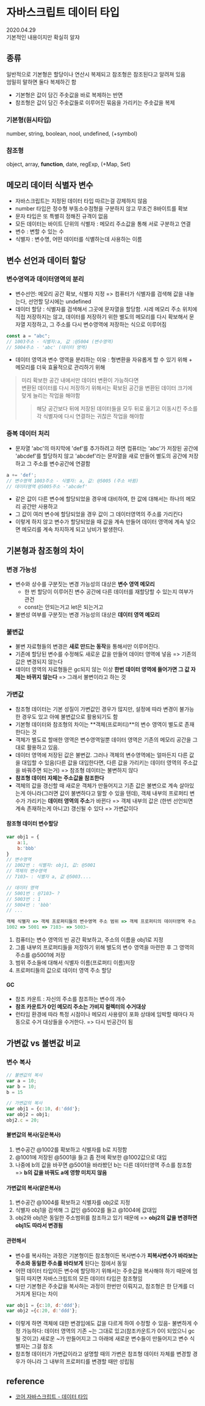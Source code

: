 # 자바스크립트 데이터 타입
2020.04.29  
기본적인 내용이지만 확실히 알쟈

## 종류
일반적으로 기본형은 할당이나 연산시 복제되고 참조형은 참조된다고 알려져 있음  
엄밀히 말하면 둘다 복제하긴 함 
- 기본형은 값이 담긴 주솟값을 바로 복제하는 반면
- 참조형은 값이 담긴 주솟값들로 이루어진 묶음을 가리키는 주솟값을 복제
### 기본형(원시타입)
number, string, boolean, nool, undefined, (+symbol)

### 참조형
object, array, **function**, date, regExp, (+Map, Set)

## 메모리 데이터 식별자 변수
- 자바스크립트는 지정된 데이터 타입 따르는걸 강제하지 않음 
- number 타입은 정수형 부동소수점형을 구분하지 않고 무조건 8바이트를 확보
- 문자 타입은 또 특별히 정해진 규격이 없음
- 모든 데이터는 바이트 단위의 식별자 : 메모리 주소값을 통해 서로 구분하고 연결
- 변수 : 변할 수 있는 수
- 식별자 : 변수명, 어떤 데이터를 식별하는데 사용하는 이름

## 변수 선언과 데이터 할당 

### 변수영역과 데이터영역의 분리
- 변수선언: 메모리 공간 확보, 식별자 지정 => 컴퓨터가 식별자를 검색해 값을 내놓는다, 선언할 당시에는 undefined
- 데이터 할당 : 식별자를 검색해서 그곳에 문자열을 할당함. 시레 메모리 주소 위치에 직접 저장하지는 않고, 데이터를 저장하기 위한 별도의 메모리를 다시 확보해서 문자열 지정하고, 그 주소를 다시 변수영역에 저장하는 식으로 이루어짐
```js
const a = "abc";
// 1003주소 - 식별자:a, 값 :@5004 (변수영역)
// 5004주소 - 'abc' (데이터 영역)
```
- 데이터 영역과 변수 영역을 분리하는 이유 : 형변환을 자유롭게 할 수 있기 위해 + 메모리를 더욱 효율적으로 관리하기 위해
> 미리 확보한 공간 내에서만 데이터 변환이 가능하다면  
 변환된 데이터를 다시 저장하기 위해서는 확보된 공간을 변환된 데이터 크기에 맞게 늘리는 작업을 해야함
 >> 해당 공간보다 뒤에 저장된 데이터들을 모두 뒤로 옮기고 이동시킨 주소를 각 식별자에 다시 연결하는 귀찮은 작업을 해야함 

### 중복 데이터 처리

- 문자열 'abc'의 마지막에 'def'를 추가하려고 하면 컴퓨터는 'abc'가 저장된 공간에 'abcdef'를 할당하지 않고 'abcdef'라는 문자열을 새로 만들어 별도의 공간에 저장하고 그 주소를 변수공간에 연결함
```js
a += 'def';
// 변수영역 1003주소 - 식별자: a, 값: @5005 (주소 바뀜)
// 데이터영역 @5005주소 -'abcdef'
```

- 같은 값이 다른 변수에 할당되었을 경우에 대비하여, 한 값에 대해서는 하나의 메모리 공간만 사용하고 
- 그 값이 여러 변수에 할당되었을 경우 값이 그 데이터영역의 주소를 가리킨다
- 이렇게 하지 않고 변수가 할당되었을 때 값을 계속 만들어 데이터 영역에 계속 넣으면 메모리를 계속 차지하게 되고 낭비가 발생한다.

## 기본형과 참조형의 차이

### 변경 가능성
- 변수와 상수를 구분짓는 변경 가능성의 대상은 **변수 영역 메모리**
    - 한 번 할당이 이루어진 변수 공간에 다른 데이터를 재할당할 수 있는지 여부가 관건
    - const는 안되는거고 let은 되는거고
- 불변성 여부를 구분짓는 변경 가능성의 대상은 **데이터 영역 메모리**

### 불변값
- 불변 자료형들의 변경은 **새로 만드는 동작**을 통해서만 이루어진다.
- 기존에 할당된 변수를 수정해도 새로운 값을 만들어 데이터 영역에 넣음 => 기존의 값은 변경되지 않는다
- 데이터 영역의 자료형들은 gc되지 않는 이상 **한번 데이터 영역에 들어가면 그 값 자체는 바뀌지 않는다** => 그래서 불변이라고 하는 것

### 가변값 
- 참조형 데이터는 기본 성질이 가변값인 경우가 많지만, 설정에 따라 변경이 불가능한 경우도 있고 아예 불변값으로 활용되기도 함
- 기본형 데이터와 참조형의 차이는 **객체(프로퍼티)**의 변수 영역이 별도로 존재한다는 것
- 객체가 별도로 할애한 영역은 변수영역일뿐 데이터 영역은 기존의 메모리 공간을 그대로 활용하고 있음.
- 데이터 영역에 저장된 값은 불변값. 그러나 객체의 변수영역에는 얼마든지 다른 값을 대입할 수 있음(다른 값을 대입한다면, 다른 값을 가리키는 데이터 영역의 주소값을 바꿔주면 되는거) => 참조형 데이터는 불변하지 않다
- **참조형 데이터 자체는 주소값을 참조한다** 
- 객체의 값을 갱신할 때 새로운 객체가 만들어지고 기존 값은 불변으로 계속 살아있는게 아니라(그러면 값이 불변하다고 말할 수 있을 텐데), 객체 내부의 프로퍼티 변수가 가리키는 **데이터 영역의 주소**가 바뀐다 => 객체 내부의 값은 (한번 선언되면 계속 존재하는게 아니고) 갱신될 수 있다 => 가변값이다

#### 참조형 데이터 변수할당
```js
var obj1 = {
    a:1,
    b:'bbb'
}
// 변수영역
// 1002번 : 식별자: obj1, 값: @5001
// 객체의 변수영역
// 7103~ : 식별자 a, 값 @5003....

// 데이터 영역
// 5001번 : @7103~ ? 
// 5003번 : 1
// 5004번 : 'bbb'
// ...

객체 식별자 => 객체 프로퍼티들의 변수영역 주소 범위 => 객체 프로퍼티의 데이터영역 주소 => 데이터영역에 있는 값
1002 => 5001 => 7103~ => 5003~

```
1. 컴퓨터는 변수 영역의 빈 공간 확보하고, 주소의 이름을 obj1로 지정
2. 그룹 내부의 프로퍼티들을 저장하기 위해 별도의 변수 영역을 마련한 후 그 영역의 주소를 @5001에 저장
3. 범위 주소들에 대해서 식별자 이름(프로퍼티 이름)저장
4. 프로퍼티들의 값으로 데이터 영역 주소 할당


#### GC
- 참조 카운트 : 자신의 주소를 참조하는 변수의 개수
- **참조 카운트가 0인 메모리 주소는 가비지 컬렉터의 수거대상**
- 런타임 환경에 따라 특정 시점이나 메모리 사용량이 포화 상태에 임박할 때마다 자동으로 수거 대상들을 수거한다. => 다시 빈공간이 됨

## 가변값 vs 불변값 비교

### 변수 복사
```js
// 불변값의 복사
var a = 10;
var b = 10;
b = 15

// 가변값의 복사
var obj1 = {c:10, d:'ddd'};
var obj2 = obj1;
obj2.c = 20;
```

#### 불변값의 복사(깊은복사)
1. 변수공간 @1002를 확보하고 식별자를 b로 지정함
2. @1001에 저장된 @5001을 들고 좀 전에 확보한 @1002값으로 대입 
3. 나중에 b의 값을 바꾸면 @5001을 바라봤던 b는 다른 데이터영역 주소를 참조함 => **b의 값을 바꿔도 a에 영향 미치지 않음**

#### 가변값의 복사(얕은복사)
1. 변수공간 @1004를 확보하고 식별자를 obj2로 지정
2. 식별자 obj1을 검색해 그 값인 @5002를 들고 @1004에 값대입
3. obj2와 obj1은 동일한 주소범위를 참조하고 있기 때문에 => **obj2의 값을 변경하면 obj1도 따라서 변경됨**

#### 관련해서 
- 변수를 복사하는 과정은 기본형이든 참조형이든 복사변수가 **피복사변수가 바라보는 주소와 동일한 주소를 바라보게** 된다는 점에서 동일
- 어떤 데이터 타입이든 변수에 할당하기 위해서는 주솟값을 복사해야 하기 때문에 엄밀히 따지면 자바스크립트의 모든 데이터 타입은 참조형임
- 다만 기본형은 주솟값을 복사하는 과정이 한번만 이뤄지고, 참조형은 한 단계를 더 거치게 된다는 차이
```js
var obj1 = {c:10, d:'ddd'};
var obj2 ={c:20, d:'ddd'};
```
- 이렇게 하면 객체에 대한 변경임에도 값을 다르게 하여 수정할 수 있음- 불변하게 수정 가능하다: 데이터 영역의 기존 ~는 그대로 있고(참조카운트가 0이 되었으니 gc될 것이고) 새로운 ~가 만들어지고 그 아래에 새로운 변수들이 만들어지고 변수 식별자는 그걸 참조
- 참조형 데이터가 가변값이라고 설명할 때의 가변은 참조형 데이터 자체를 변경할 경우가 아니라 그 내부의 프로퍼티를 변경할 때만 성립됨

## reference
- [코어 자바스크립트 - 데이터 타입](http://www.yes24.com/Product/Goods/78586788?scode=032&OzSrank=1)